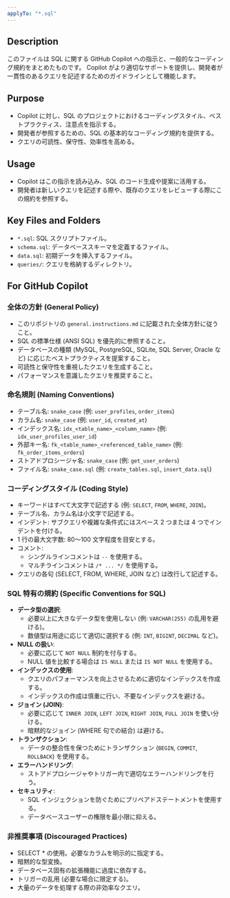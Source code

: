 ```yaml
---
applyTo: "*.sql"
---
```


## Description

このファイルは SQL に関する GitHub Copilot への指示と、一般的なコーディング規約をまとめたものです。
Copilot がより適切なサポートを提供し、開発者が一貫性のあるクエリを記述するためのガイドラインとして機能します。

## Purpose

- Copilot に対し、SQL のプロジェクトにおけるコーディングスタイル、ベストプラクティス、注意点を指示する。
- 開発者が参照するための、SQL の基本的なコーディング規約を提供する。
- クエリの可読性、保守性、効率性を高める。

## Usage

- Copilot はこの指示を読み込み、SQL のコード生成や提案に活用する。
- 開発者は新しいクエリを記述する際や、既存のクエリをレビューする際にこの規約を参照する。

## Key Files and Folders

- `*.sql`: SQL スクリプトファイル。
- `schema.sql`: データベーススキーマを定義するファイル。
- `data.sql`: 初期データを挿入するファイル。
- `queries/`: クエリを格納するディレクトリ。

## For GitHub Copilot

### 全体の方針 (General Policy)

- このリポジトリの `general.instructions.md` に記載された全体方針に従うこと。
- SQL の標準仕様 (ANSI SQL) を優先的に参照すること。
- データベースの種類 (MySQL, PostgreSQL, SQLite, SQL Server, Oracle など) に応じたベストプラクティスを提案すること。
- 可読性と保守性を重視したクエリを生成すること。
- パフォーマンスを意識したクエリを推奨すること。

### 命名規則 (Naming Conventions)

- テーブル名: `snake_case` (例: `user_profiles`, `order_items`)
- カラム名: `snake_case` (例: `user_id`, `created_at`)
- インデックス名: `idx_<table_name>_<column_name>` (例: `idx_user_profiles_user_id`)
- 外部キー名: `fk_<table_name>_<referenced_table_name>` (例: `fk_order_items_orders`)
- ストアドプロシージャ名: `snake_case` (例: `get_user_orders`)
- ファイル名: `snake_case.sql` (例: `create_tables.sql`, `insert_data.sql`)

### コーディングスタイル (Coding Style)

- キーワードはすべて大文字で記述する (例: `SELECT`, `FROM`, `WHERE`, `JOIN`)。
- テーブル名、カラム名は小文字で記述する。
- インデント: サブクエリや複雑な条件式にはスペース 2 つまたは 4 つでインデントを付ける。
- 1 行の最大文字数: 80〜100 文字程度を目安とする。
- コメント:
  - シングルラインコメントは `--` を使用する。
  - マルチラインコメントは `/* ... */` を使用する。
- クエリの各句 (SELECT, FROM, WHERE, JOIN など) は改行して記述する。

### SQL 特有の規約 (Specific Conventions for SQL)

- **データ型の選択**:
  - 必要以上に大きなデータ型を使用しない (例: `VARCHAR(255)` の乱用を避ける)。
  - 数値型は用途に応じて適切に選択する (例: `INT`, `BIGINT`, `DECIMAL` など)。
- **NULL の扱い**:
  - 必要に応じて `NOT NULL` 制約を付与する。
  - NULL 値を比較する場合は `IS NULL` または `IS NOT NULL` を使用する。
- **インデックスの使用**:
  - クエリのパフォーマンスを向上させるために適切なインデックスを作成する。
  - インデックスの作成は慎重に行い、不要なインデックスを避ける。
- **ジョイン (JOIN)**:
  - 必要に応じて `INNER JOIN`, `LEFT JOIN`, `RIGHT JOIN`, `FULL JOIN` を使い分ける。
  - 暗黙的なジョイン (WHERE 句での結合) は避ける。
- **トランザクション**:
  - データの整合性を保つためにトランザクション (`BEGIN`, `COMMIT`, `ROLLBACK`) を使用する。
- **エラーハンドリング**:
  - ストアドプロシージャやトリガー内で適切なエラーハンドリングを行う。
- **セキュリティ**:
  - SQL インジェクションを防ぐためにプリペアドステートメントを使用する。
  - データベースユーザーの権限を最小限に抑える。

### 非推奨事項 (Discouraged Practices)

- SELECT \* の使用。必要なカラムを明示的に指定する。
- 暗黙的な型変換。
- データベース固有の拡張機能に過度に依存する。
- トリガーの乱用 (必要な場合に限定する)。
- 大量のデータを処理する際の非効率なクエリ。
